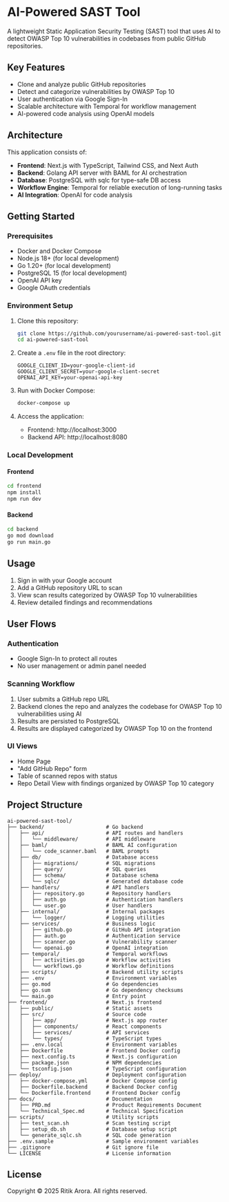 # AI-Powered SAST Tool

A lightweight Static Application Security Testing (SAST) tool that uses AI to detect OWASP Top 10 vulnerabilities in codebases from public GitHub repositories.

## Key Features

- Clone and analyze public GitHub repositories
- Detect and categorize vulnerabilities by OWASP Top 10
- User authentication via Google Sign-In
- Scalable architecture with Temporal for workflow management
- AI-powered code analysis using OpenAI models

## Architecture

This application consists of:

- **Frontend**: Next.js with TypeScript, Tailwind CSS, and Next Auth
- **Backend**: Golang API server with BAML for AI orchestration
- **Database**: PostgreSQL with sqlc for type-safe DB access
- **Workflow Engine**: Temporal for reliable execution of long-running tasks
- **AI Integration**: OpenAI for code analysis

## Getting Started

### Prerequisites

- Docker and Docker Compose
- Node.js 18+ (for local development)
- Go 1.20+ (for local development)
- PostgreSQL 15 (for local development)
- OpenAI API key
- Google OAuth credentials

### Environment Setup

1. Clone this repository:

   ```bash
   git clone https://github.com/yourusername/ai-powered-sast-tool.git
   cd ai-powered-sast-tool
   ```

2. Create a `.env` file in the root directory:

   ```
   GOOGLE_CLIENT_ID=your-google-client-id
   GOOGLE_CLIENT_SECRET=your-google-client-secret
   OPENAI_API_KEY=your-openai-api-key
   ```

3. Run with Docker Compose:

   ```bash
   docker-compose up
   ```

4. Access the application:
   - Frontend: http://localhost:3000
   - Backend API: http://localhost:8080

### Local Development

#### Frontend

```bash
cd frontend
npm install
npm run dev
```

#### Backend

```bash
cd backend
go mod download
go run main.go
```

## Usage

1. Sign in with your Google account
2. Add a GitHub repository URL to scan
3. View scan results categorized by OWASP Top 10 vulnerabilities
4. Review detailed findings and recommendations

## User Flows

### Authentication

- Google Sign-In to protect all routes
- No user management or admin panel needed

### Scanning Workflow

1. User submits a GitHub repo URL
2. Backend clones the repo and analyzes the codebase for OWASP Top 10 vulnerabilities using AI
3. Results are persisted to PostgreSQL
4. Results are displayed categorized by OWASP Top 10 on the frontend

### UI Views

- Home Page
- "Add GitHub Repo" form
- Table of scanned repos with status
- Repo Detail View with findings organized by OWASP Top 10 category

## Project Structure

```
ai-powered-sast-tool/
├── backend/                    # Go backend
│   ├── api/                    # API routes and handlers
│   │   └── middleware/         # API middleware
│   ├── baml/                   # BAML AI configuration
│   │   └── code_scanner.baml   # BAML prompts
│   ├── db/                     # Database access
│   │   ├── migrations/         # SQL migrations
│   │   ├── query/              # SQL queries
│   │   ├── schema/             # Database schema
│   │   └── sqlc/               # Generated database code
│   ├── handlers/               # API handlers
│   │   ├── repository.go       # Repository handlers
│   │   ├── auth.go             # Authentication handlers
│   │   └── user.go             # User handlers
│   ├── internal/               # Internal packages
│   │   └── logger/             # Logging utilities
│   ├── services/               # Business logic
│   │   ├── github.go           # GitHub API integration
│   │   ├── auth.go             # Authentication service
│   │   ├── scanner.go          # Vulnerability scanner
│   │   └── openai.go           # OpenAI integration
│   ├── temporal/               # Temporal workflows
│   │   ├── activities.go       # Workflow activities
│   │   └── workflows.go        # Workflow definitions
│   ├── scripts/                # Backend utility scripts
│   ├── .env                    # Environment variables
│   ├── go.mod                  # Go dependencies
│   ├── go.sum                  # Go dependency checksums
│   └── main.go                 # Entry point
├── frontend/                   # Next.js frontend
│   ├── public/                 # Static assets
│   ├── src/                    # Source code
│   │   ├── app/                # Next.js app router
│   │   ├── components/         # React components
│   │   ├── services/           # API services
│   │   └── types/              # TypeScript types
│   ├── .env.local              # Environment variables
│   ├── Dockerfile              # Frontend Docker config
│   ├── next.config.ts          # Next.js configuration
│   ├── package.json            # NPM dependencies
│   └── tsconfig.json           # TypeScript configuration
├── deploy/                     # Deployment configuration
│   ├── docker-compose.yml      # Docker Compose config
│   ├── Dockerfile.backend      # Backend Docker config
│   └── Dockerfile.frontend     # Frontend Docker config
├── docs/                       # Documentation
│   ├── PRD.md                  # Product Requirements Document
│   └── Technical_Spec.md       # Technical Specification
├── scripts/                    # Utility scripts
│   ├── test_scan.sh            # Scan testing script
│   ├── setup_db.sh             # Database setup script
│   └── generate_sqlc.sh        # SQL code generation
├── .env.sample                 # Sample environment variables
├── .gitignore                  # Git ignore file
└── LICENSE                     # License information
```

## License

Copyright © 2025 Ritik Arora. All rights reserved.
